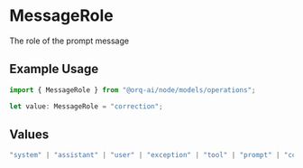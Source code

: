 # MessageRole

The role of the prompt message

## Example Usage

```typescript
import { MessageRole } from "@orq-ai/node/models/operations";

let value: MessageRole = "correction";
```

## Values

```typescript
"system" | "assistant" | "user" | "exception" | "tool" | "prompt" | "correction" | "expected_output"
```